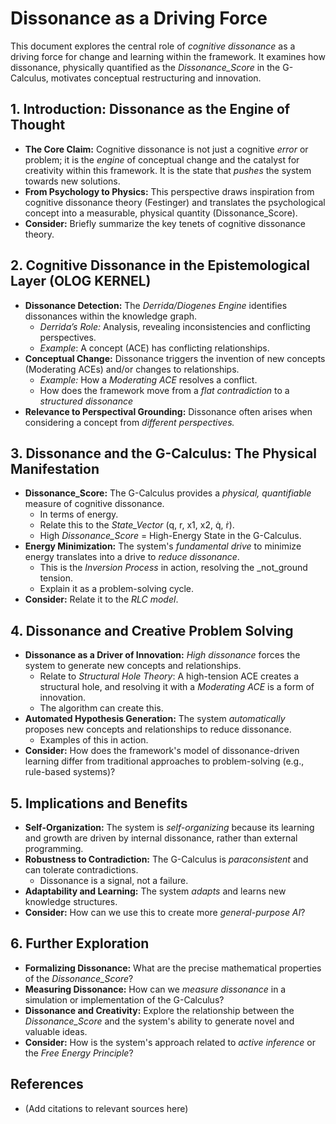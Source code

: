# Dissonance as a Driving Force

This document explores the central role of *cognitive dissonance* as a driving force for change and learning within the framework. It examines how dissonance, physically quantified as the *Dissonance\_Score* in the G-Calculus, motivates conceptual restructuring and innovation.

## 1. Introduction: Dissonance as the Engine of Thought

*   **The Core Claim:** Cognitive dissonance is not just a cognitive *error* or problem; it is the *engine* of conceptual change and the catalyst for creativity within this framework. It is the state that *pushes* the system towards new solutions.
*   **From Psychology to Physics:** This perspective draws inspiration from cognitive dissonance theory (Festinger) and translates the psychological concept into a measurable, physical quantity (Dissonance\_Score).
*   **Consider:**  Briefly summarize the key tenets of cognitive dissonance theory.

## 2. Cognitive Dissonance in the Epistemological Layer (OLOG KERNEL)

*   **Dissonance Detection:** The *Derrida/Diogenes Engine* identifies dissonances within the knowledge graph.
    *   *Derrida’s Role:* Analysis, revealing inconsistencies and conflicting perspectives.
    *   *Example*:  A concept (ACE) has conflicting relationships.
*   **Conceptual Change:** Dissonance triggers the invention of new concepts (Moderating ACEs) and/or changes to relationships.
    *   *Example:* How a *Moderating ACE* resolves a conflict.
    *   How does the framework move from a *flat contradiction* to a *structured dissonance*
*   **Relevance to Perspectival Grounding:**  Dissonance often arises when considering a concept from *different perspectives.*

## 3.  Dissonance and the G-Calculus: The Physical Manifestation

*   **Dissonance\_Score:** The G-Calculus provides a *physical, quantifiable* measure of cognitive dissonance.
    *   In terms of energy.
    *   Relate this to the *State\_Vector* (q, r, x1, x2, q̇, ṙ).
    *   High *Dissonance\_Score* = High-Energy State in the G-Calculus.
*   **Energy Minimization:** The system's *fundamental drive* to minimize energy translates into a drive to *reduce dissonance*.
    *   This is the *Inversion Process* in action, resolving the _not\_ground tension.
    *   Explain it as a problem-solving cycle.
*   **Consider:** Relate it to the *RLC model*.

## 4.  Dissonance and Creative Problem Solving

*   **Dissonance as a Driver of Innovation:** *High dissonance* forces the system to generate new concepts and relationships.
    *   Relate to *Structural Hole Theory*: A high-tension ACE creates a structural hole, and resolving it with a *Moderating ACE* is a form of innovation.
    *   The algorithm can create this.
*   **Automated Hypothesis Generation:** The system *automatically* proposes new concepts and relationships to reduce dissonance.
    *   Examples of this in action.
*   **Consider:** How does the framework's model of dissonance-driven learning differ from traditional approaches to problem-solving (e.g., rule-based systems)?

## 5. Implications and Benefits

*   **Self-Organization:** The system is *self-organizing* because its learning and growth are driven by internal dissonance, rather than external programming.
*   **Robustness to Contradiction:**  The G-Calculus is *paraconsistent* and can tolerate contradictions.
    *   Dissonance is a signal, not a failure.
*   **Adaptability and Learning:**  The system *adapts* and learns new knowledge structures.
*   **Consider:**  How can we use this to create more *general-purpose AI*?

## 6. Further Exploration

*   **Formalizing Dissonance:**  What are the precise mathematical properties of the *Dissonance\_Score*?
*   **Measuring Dissonance:**  How can we *measure dissonance* in a simulation or implementation of the G-Calculus?
*   **Dissonance and Creativity:** Explore the relationship between the *Dissonance\_Score* and the system's ability to generate novel and valuable ideas.
*   **Consider:** How is the system's approach related to *active inference* or the *Free Energy Principle*?

## References

*   (Add citations to relevant sources here)
